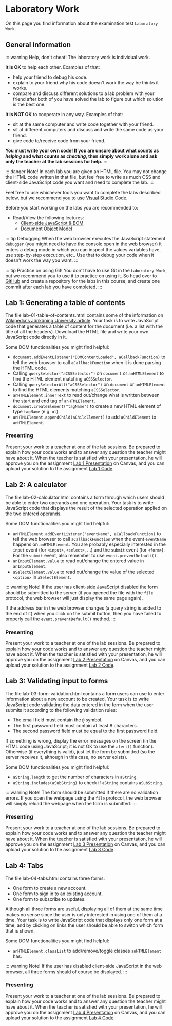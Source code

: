# Laboratory Work
On this page you find information about the examination test `Laboratory Work`.

## General information
<CompactInfo :infoPieces='{
    "Number of credits": "1",
    "Grades": ["Fail", "Pass"],
    "How to work": "Individually",
    "Goal": "To learn how to use client-side JavaScript.",
    "Instructions": "Complete and present your solutions to the labs on this page to a teacher at a lab session. Each lab is about improving the user experience on a webpage by using client-side JavaScript.",
    "Re-examination": "Special lab session at the re-exam period in June and in August. Contact the course coordinator for more specific details.",
    "Help": "Ask the teacher for help at the lab sessions."
}'>
</CompactInfo>

::: warning Help, don't cheat!
The laboratory work is individual work.

**It is OK** to help each other. Examples of that:

* help your friend to debug his code.
* explain to your friend why his code doesn't work the way he thinks it works.
* compare and discuss different solutions to a lab problem with your friend after both of you have solved the lab to figure out which solution is the best one.

**It is NOT OK** to cooperate in any way. Examples of that:

* sit at the same computer and write code together with your friend.
* sit at different computers and discuss and write the same code as your friend.
* give code to/receive code from your friend.

**You must write your own code! If you are unsure about what counts as *helping* and what counts as *cheating*, then simply work alone and ask only the teacher at the lab sessions for help.**
:::

::: danger Note!
In each lab you are given an HTML file. You may not change the HTML code written in that file, but feel free to write as much CSS and client-side JavaScript code you want and need to complete the lab.
:::

Feel free to use whichever tools you want to complete the labs described below, but we recommend you to use [Visual Studio Code](https://code.visualstudio.com/).

Before you start working on the labs you are recommended to:

* Read/View the following lectures:
    * [Client-side JavaScript & BOM](../../lectures/client-side-javascript-and-bom/)
    * [Document Object Model](../../lectures/document-object-model/)

::: tip Debugging
When the web browser executes the JavaScript statement `debugger` (you might need to have the console open in the web browser) it enters a debug mode in which you can inspect the values variables have, use step-by-step execution, etc.. Use that to debug your code when it doesn't work the way you want.
:::

::: tip Practice on using Git!
You don't have to use Git in the `Laboratory Work`, but we recommend you to use it to practice on using it. So head over to [GitHub](https://github.com/) and create a repository for the labs in this course, and create one commit after each lab you have completed.
:::

## Lab 1: Generating a table of contents
The file <a :href="$withBase('courses/web-development-advanced-concepts/files/lab-01-table-of-contents.html')" target="_blank">lab-01-table-of-contents.html</a> contains some of the information on [Wikipedia's Jönköping University article](https://en.wikipedia.org/wiki/J%C3%B6nk%C3%B6ping_University). Your task is to write JavaScript code that generates a table of content for the document (i.e. a list with the title of all the headers). Download the HTML file and write your own JavaScript code directly in it.

Some DOM functionalities you might find helpful:

* `document.addEventListener("DOMContentLoaded", aCallbackFunction)` to tell the web browser to call `aCallbackFunction` when it is done parsing the HTML code.
* Calling `querySelector("aCSSSelector")` on `document` or `anHTMLElement` to find the HTML element matching `aCSSSelector`.
* Calling `querySelectorAll("aCSSSelector")` on `document` or `anHTMLElement` to find the HTML elements matching `aCSSSelector`.
* `anHTMLElement.innerText` to read out/change what is written between the start and end tag of `anHTMLElement`.
* `document.createElement("tagName")` to create a new HTML element of type `tagName` (e.g. `ul`).
* `anHTMLElement.appendChild(aChildElement)` to add `aChildElement` to `anHTMLElement`.

### Presenting
Present your work to a teacher at one of the lab sessions. Be prepared to explain how your code works and to answer any question the teacher might have about it. When the teacher is satisfied with your presentation, he will approve you on the assignment [Lab 1 Presentation](https://ju.instructure.com/courses/6820/modules/items/241264) on Canvas, and you can upload your solution to the assignment [Lab 1 Code](https://ju.instructure.com/courses/6820/modules/items/254128).

## Lab 2: A calculator
The file <a :href="$withBase('courses/web-development-advanced-concepts/files/lab-02-calculator.html')" target="_blank">lab-02-calculator.html</a> contains a form through which users should be able to enter two operands and one operation. Your task is to write JavaScript code that displays the result of the selected operation applied on the two entered operands. 

Some DOM functionalities you might find helpful:

* `anHTMLElement.addEventListener("eventName", aCallbackFunction)` to tell the web browser to call `aCallbackFunction` when the event `eventName` happens on `anHTMLElement`. You are probably especially interested in the `input` event (for `<input>`, `<select>`, ...) and the `submit` event (for `<form>`). For the `submit` event, also remember to use `event.preventDefault()`.
* `anInputElement.value` to read out/change the entered value in `anInputElement`.
* `aSelectElement.value` to read out/change the value of the selected `<option>` in `aSelectElement`.

::: warning Note!
If the user has client-side JavaScript disabled the form should be submitted to the server (if you opened the file with the `file` protocol, the web browser will just display the same page again).

If the address bar in the web browser changes (a query string is added to the end of it) when you click on the submit button, then you have failed to properly call the `event.preventDefault()` method.
:::

### Presenting
Present your work to a teacher at one of the lab sessions. Be prepared to explain how your code works and to answer any question the teacher might have about it. When the teacher is satisfied with your presentation, he will approve you on the assignment [Lab 2 Presentation](https://ju.instructure.com/courses/6820/modules/items/241265) on Canvas, and you can upload your solution to the assignment [Lab 2 Code](https://ju.instructure.com/courses/6820/modules/items/254129).

## Lab 3: Validating input to forms
The file <a :href="$withBase('courses/web-development-advanced-concepts/files/lab-03-form-validation.html')" target="_blank">lab-03-form-validation.html</a> contains a form users can use to enter information about a new account to be created. Your task is to write JavaScript code validating the data entered in the form when the user submits it according to the following validation rules:

* The email field must contain the `@` symbol.
* The first password field must contain at least 8 characters.
* The second password field must be equal to the first password field.

If something is wrong, display the error messages on the screen (in the HTML code using JavaScript; it is not OK to use the `alert()` function). Otherwise (if everything is valid), just let the form be submitted (so the server receives it, although in this case, no server exists).

Some DOM functionalities you might find helpful:

* `aString.length` to get the number of characters in `aString`.
* `aString.includes(aSubString)` to check if `aString` contains `aSubString`.

::: warning Note!
The form should be submitted if there are no validation errors. If you open the webpage using the `file` protocol, the web browser will simply reload the webpage when the form is submitted.
:::

### Presenting
Present your work to a teacher at one of the lab sessions. Be prepared to explain how your code works and to answer any question the teacher might have about it. When the teacher is satisfied with your presentation, he will approve you on the assignment [Lab 3 Presentation](https://ju.instructure.com/courses/6820/modules/items/241266) on Canvas, and you can upload your solution to the assignment [Lab 3 Code](https://ju.instructure.com/courses/6820/modules/items/254127).

## Lab 4: Tabs
The file <a :href="$withBase('courses/web-development-advanced-concepts/files/lab-04-tabs.html')" target="_blank">lab-04-tabs.html</a> contains three forms:

* One form to create a new account.
* One form to sign in to an existing account.
* One form to subscribe to updates.

Although all three forms are useful, displaying all of them at the same time makes no sense since the user is only interested in using one of them at a time. Your task is to write JavaScript code that displays only one form at a time, and by clicking on links the user should be able to switch which form that is shown.

Some DOM functionalities you might find helpful:

* `anHTMLElement.classList` to add/remove/toggle classes `anHTMLElement` has.

::: warning Note!
If the user has disabled client-side JavaScript in the web browser, all three forms should of course be displayed.
:::

### Presenting
Present your work to a teacher at one of the lab sessions. Be prepared to explain how your code works and to answer any question the teacher might have about it. When the teacher is satisfied with your presentation, he will approve you on the assignment [Lab 4 Presentation](https://ju.instructure.com/courses/6820/modules/items/241267) on Canvas, and you can upload your solution to the assignment [Lab 4 Code](https://ju.instructure.com/courses/6820/modules/items/254130).